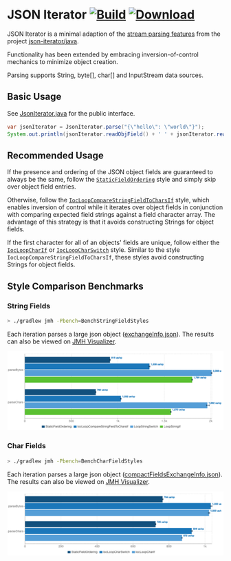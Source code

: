 # JSON Iterator [![Build](https://github.com/comodal/json-iterator/workflows/CI/badge.svg)](https://github.com/comodal/json-iterator/actions) [![Download](https://api.bintray.com/packages/comodal/libraries/json-iterator/images/download.svg)](https://bintray.com/comodal/libraries/json-iterator/_latestVersion)

JSON Iterator is a minimal adaption of the [stream parsing features](http://jsoniter.com/java-features.html#iterator-to-rescue) from the project [json-iterator/java](https://github.com/json-iterator/java).

Functionality has been extended by embracing inversion-of-control mechanics to minimize object creation.

Parsing supports String, byte[], char[] and InputStream data sources.

## Basic Usage

See [JsonIterator.java](systems.comodal.json_iterator/src/main/java/systems/comodal/jsoniter/JsonIterator.java) for the public interface.

```java
var jsonIterator = JsonIterator.parse("{\"hello\": \"world\"}");
System.out.println(jsonIterator.readObjField() + ' ' + jsonIterator.readString());
```

## Recommended Usage

If the presence and ordering of the JSON object fields are guaranteed to always be the same, follow the [`StaticFieldOrdering`](systems.comodal.json_iterator/src/jmh/java/systems/comodal/jsoniter/jmh/styles/StaticFieldOrdering.java#L19) style and simply skip over object field entries.

Otherwise, follow the [`IocLoopCompareStringFieldToCharsIf`](systems.comodal.json_iterator/src/jmh/java/systems/comodal/jsoniter/jmh/styles/IocLoopCompareStringFieldToCharsIf.java#L22) style, which enables inversion of control while it iterates over object fields in conjunction with comparing expected field strings against a field character array.  The advantage of this strategy is that it avoids constructing Strings for object fields.

If the first character for all of an objects' fields are unique, follow either the [`IocLoopCharIf`](systems.comodal.json_iterator/src/jmh/java/systems/comodal/jsoniter/jmh/styles/IocLoopCharIf.java#L20) or [`IocLoopCharSwitch`](systems.comodal.json_iterator/src/jmh/java/systems/comodal/jsoniter/jmh/styles/IocLoopCharSwitch.java#L20) style.  Similar to the style `IocLoopCompareStringFieldToCharsIf`, these styles avoid constructing Strings for object fields.

## Style Comparison Benchmarks

### String Fields

```sh 
> ./gradlew jmh -Pbench=BenchStringFieldStyles
```

Each iteration parses a large json object ([exchangeInfo.json](systems.comodal.json_iterator/src/jmh/resources/exchangeInfo.json)).  The results can also be viewed on [JMH Visualizer](http://jmh.morethan.io/?source=https://raw.githubusercontent.com/comodal/json-iterator/master/benchmark-results/BenchStringFieldStyles/results.json).

![String Fields Style Comparision](benchmark-results/BenchStringFieldStyles/results.png)

### Char Fields

```sh 
> ./gradlew jmh -Pbench=BenchCharFieldStyles
```

Each iteration parses a large json object ([compactFieldsExchangeInfo.json](systems.comodal.json_iterator/src/jmh/resources/compactFieldsExchangeInfo.json)).  The results can also be viewed on [JMH Visualizer](http://jmh.morethan.io/?source=https://raw.githubusercontent.com/comodal/json-iterator/master/benchmark-results/BenchCharFieldStyles/results.json).

![Char Fields Style Comparision](benchmark-results/BenchCharFieldStyles/results.png)
